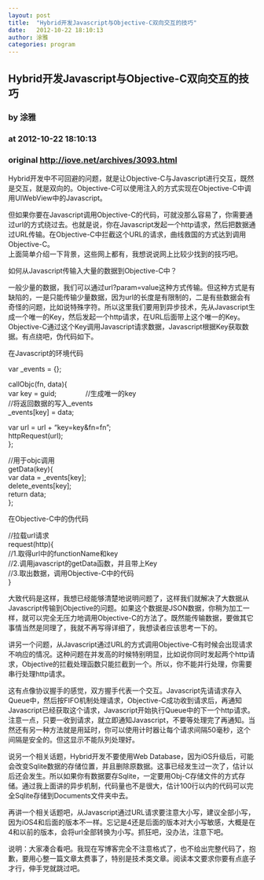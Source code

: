 ```yaml
---
layout: post
title:  "Hybrid开发Javascript与Objective-C双向交互的技巧"
date:   2012-10-22 18:10:13
author: 涂雅
categories: program
---
```


## Hybrid开发Javascript与Objective-C双向交互的技巧
### by 涂雅
### at 2012-10-22 18:10:13
### original <http://iove.net/archives/3093.html>

<p>Hybrid开发中不可回避的问题，就是让Objective-C与Javascript进行交互，既然是交互，就是双向的。Objective-C可以使用注入的方式实现在Objective-C中调用UIWebView中的Javascript。</p>
<p>但如果你要在Javascript调用Objective-C的代码，可就没那么容易了，你需要通过url的方式绕过去。也就是说，你在Javascript发起一个http请求，然后把数据通过URL传输。在Objective-C中拦截这个URL的请求，曲线救国的方式达到调用Objective-C。<br>
上面简单介绍一下背景，这些网上都有，我想说说网上比较少找到的技巧吧。</p>
<p>如何从Javascript传输入大量的数据到Objective-C中？</p>
<p>一般少量的数据，我们可以通过url?param=value这种方式传输。但这种方式是有缺陷的，一是只能传输少量数据，因为url的长度是有限制的，二是有些数据会有奇怪的问题，比如说特殊字符。所以这里我们要用到异步技术，先从Javascript生成一个唯一的Key，然后发起一个http请求，在URL后面带上这个唯一的Key。Objective-C通过这个Key调用Javascript请求数据，Javascript根据Key获取数据。有点绕吧，伪代码如下。</p>
<p>在Javascript的环境代码</p>
<p>var _events = {};</p>
<p>callObjc(fn, data){<br>
var key = guid;               //生成唯一的key<br>
//将返回数据的写入_events<br>
_events[key] = data;</p>
<p>var url = url + “key=key&amp;fn=fn”;<br>
httpRequest(url);<br>
};</p>
<p>//用于objc调用<br>
getData(key){<br>
var data = _events[key];<br>
delete_events[key];<br>
return data;<br>
};</p>
<p>在Objective-C中的伪代码</p>
<p>//拉载url请求<br>
request(http){<br>
//1.取得url中的functionName和key<br>
//2.调用javascript的getData函数，并且带上Key<br>
//3.取出数据，调用Objective-C中的代码<br>
}</p>
<p>大致代码是这样，我想已经能够清楚地说明问题了，这样我们就解决了大数据从Javascript传输到Objective的问题。如果这个数据是JSON数据，你稍为加工一样，就可以完全无压力地调用Objective-C的方法了。既然能传输数据，要做其它事情当然是同理了，我就不再写得详细了，我想读者应该思考一下的。</p>
<p>讲另一个问题，从Javascript通过URL的方式调用Objective-C有时候会出现请求不响应的情况。这种问题在并发高的时候特别明显，比如说你同时发起两个http请求，Objective的拦截处理函数只能拦截到一个。所以，你不能并行处理，你需要串行处理http请求。</p>
<p>这有点像协议握手的感觉，双方握手代表一个交互。Javascript先请请求存入Queue中，然后按FIFO机制处理请求，Objective-C成功收到请求后，再通知Javascript已经获取这个请求，Javascript开始执行Queue中的下一个http请求。注意一点，只要一收到请求，就立即通知Javascript，不要等处理完了再通知。当然还有另一种方法就是用延时，你可以使用计时器让每个请求间隔50毫秒，这个间隔是安全的。但这显示不能队列处理好。</p>
<p>说另一个相关话题，Hybrid开发不要使用Web Database，因为iOS升级后，可能会改变Sqlite数据的存储位置，并且删除原数据。这事已经发生过一次了，估计以后还会发生。所以如果你有数据要存Sqlite，一定要用Obj-C存储文件的方式存储。通过我上面讲的异步机制，代码量也不是很大，估计100行以内的代码可以完全Sqlite存储到Documents文件夹中去。</p>
<p>再讲一个相关话题吧，从Javascript通过URL请求要注意大小写，建议全部小写，因为iOS4和后面的版本不一样。忘记是4还是后面的版本对大小写敏感，大概是在4和以前的版本，会将url全部转换为小写。抓狂吧，没办法，注意下吧。</p>
<p>说明：大家凑合看吧。我现在写博客完全不注意格式了，也不给出完整代码了，抱歉，要用心整一篇文章太费事了，特别是技术类文章。阅读本文要求你要有点底子才行，伸手党就跳过吧。</p>